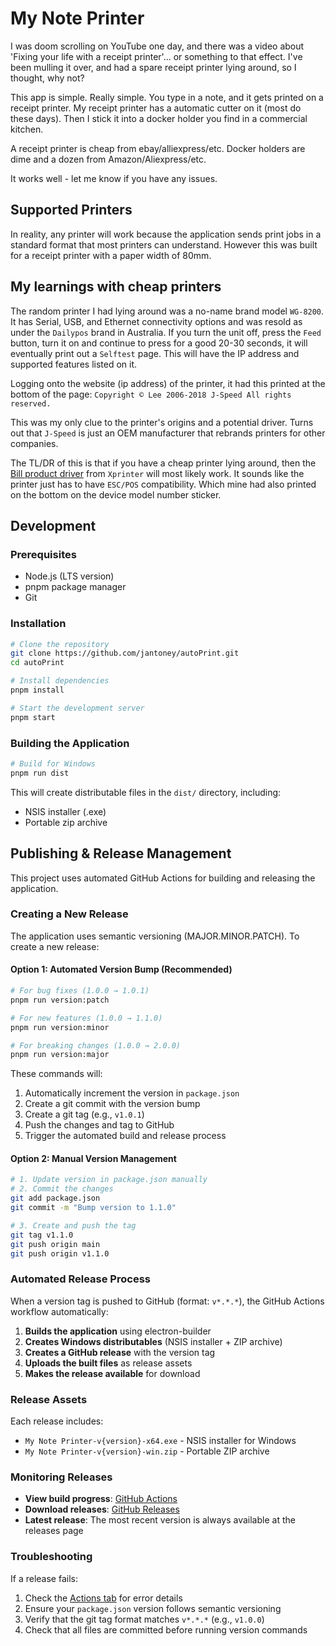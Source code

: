 # My Note Printer

I was doom scrolling on YouTube one day, and there was a video about 'Fixing your life with a receipt printer'... or something to that effect.
I've been mulling it over, and had a spare receipt printer lying around, so I thought, why not?

This app is simple. Really simple.
You type in a note, and it gets printed on a receipt printer.
My receipt printer has a automatic cutter on it (most do these days).
Then I stick it into a docker holder you find in a commercial kitchen.

A receipt printer is cheap from ebay/alliexpress/etc.
Docker holders are dime and a dozen from Amazon/Aliexpress/etc.

It works well - let me know if you have any issues.


## Supported Printers

In reality, any printer will work because the application sends print jobs in a standard format that most printers can understand.
However this was built for a receipt printer with a paper width of 80mm.

## My learnings with cheap printers

The random printer I had lying around was a no-name brand model `WG-8200`.
It has Serial, USB, and Ethernet connectivity options and was resold as under the `Dailypos` brand in Australia.
If you turn the unit off, press the `Feed` button, turn it on and continue to press for a good 20-30 seconds, it will eventually print out a `Selftest` page.
This will have the IP address and supported features listed on it.

Logging onto the website (ip address) of the printer, it had this printed at the bottom of the page:
`Copyright © Lee 2006-2018 J-Speed All rights reserved.`

This was my only clue to the printer's origins and a potential driver.
Turns out that `J-Speed` is just an OEM manufacturer that rebrands printers for other companies.

The TL/DR of this is that if you have a cheap printer lying around, then the [Bill product driver](https://www.xprintertech.com/drivers-2.html) from `Xprinter` will most likely work.
It sounds like the printer just has to have `ESC/POS` compatibility. Which mine had also printed on the bottom on the device model number sticker.

## Development

### Prerequisites

- Node.js (LTS version)
- pnpm package manager
- Git

### Installation

```bash
# Clone the repository
git clone https://github.com/jantoney/autoPrint.git
cd autoPrint

# Install dependencies
pnpm install

# Start the development server
pnpm start
```

### Building the Application

```bash
# Build for Windows
pnpm run dist
```

This will create distributable files in the `dist/` directory, including:

- NSIS installer (.exe)
- Portable zip archive

## Publishing & Release Management

This project uses automated GitHub Actions for building and releasing the application.

### Creating a New Release

The application uses semantic versioning (MAJOR.MINOR.PATCH). To create a new release:

#### Option 1: Automated Version Bump (Recommended)

```bash
# For bug fixes (1.0.0 → 1.0.1)
pnpm run version:patch

# For new features (1.0.0 → 1.1.0)
pnpm run version:minor

# For breaking changes (1.0.0 → 2.0.0)
pnpm run version:major
```

These commands will:

1. Automatically increment the version in `package.json`
2. Create a git commit with the version bump
3. Create a git tag (e.g., `v1.0.1`)
4. Push the changes and tag to GitHub
5. Trigger the automated build and release process

#### Option 2: Manual Version Management

```bash
# 1. Update version in package.json manually
# 2. Commit the changes
git add package.json
git commit -m "Bump version to 1.1.0"

# 3. Create and push the tag
git tag v1.1.0
git push origin main
git push origin v1.1.0
```

### Automated Release Process

When a version tag is pushed to GitHub (format: `v*.*.*`), the GitHub Actions workflow automatically:

1. **Builds the application** using electron-builder
2. **Creates Windows distributables** (NSIS installer + ZIP archive)
3. **Creates a GitHub release** with the version tag
4. **Uploads the built files** as release assets
5. **Makes the release available** for download

### Release Assets

Each release includes:

- `My Note Printer-v{version}-x64.exe` - NSIS installer for Windows
- `My Note Printer-v{version}-win.zip` - Portable ZIP archive

### Monitoring Releases

- **View build progress**: [GitHub Actions](https://github.com/jantoney/autoPrint/actions)
- **Download releases**: [GitHub Releases](https://github.com/jantoney/autoPrint/releases)
- **Latest release**: The most recent version is always available at the releases page

### Troubleshooting

If a release fails:

1. Check the [Actions tab](https://github.com/jantoney/autoPrint/actions) for error details
2. Ensure your `package.json` version follows semantic versioning
3. Verify that the git tag format matches `v*.*.*` (e.g., `v1.0.0`)
4. Check that all files are committed before running version commands
